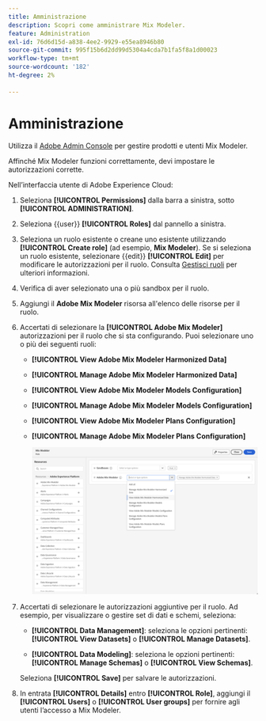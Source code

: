 ```yaml
---
title: Amministrazione
description: Scopri come amministrare Mix Modeler.
feature: Administration
exl-id: 76d6d15d-a838-4ee2-9929-e55ea8946b80
source-git-commit: 995f15b6d2dd99d5304a4cda7b1fa5f8a1d00023
workflow-type: tm+mt
source-wordcount: '182'
ht-degree: 2%

---
```


# Amministrazione

Utilizza il [Adobe Admin Console](https://helpx.adobe.com/it/enterprise/using/admin-console.html) per gestire prodotti e utenti Mix Modeler.

Affinché Mix Modeler funzioni correttamente, devi impostare le autorizzazioni corrette.

Nell’interfaccia utente di Adobe Experience Cloud:

1. Seleziona **[!UICONTROL Permissions]** dalla barra a sinistra, sotto **[!UICONTROL ADMINISTRATION]**.

1. Seleziona {{user}} **[!UICONTROL Roles]** dal pannello a sinistra.

1. Seleziona un ruolo esistente o creane uno esistente utilizzando **[!UICONTROL Create role]** (ad esempio, **Mix Modeler**). Se si seleziona un ruolo esistente, selezionare {{edit}} **[!UICONTROL Edit]** per modificare le autorizzazioni per il ruolo. Consulta [Gestisci ruoli](https://helpx.adobe.com/it/enterprise/using/admin-console.html) per ulteriori informazioni.

1. Verifica di aver selezionato una o più sandbox per il ruolo.

1. Aggiungi il **Adobe Mix Modeler** risorsa all&#39;elenco delle risorse per il ruolo.

1. Accertati di selezionare la **[!UICONTROL Adobe Mix Modeler]** autorizzazioni per il ruolo che si sta configurando. Puoi selezionare uno o più dei seguenti ruoli:

   - **[!UICONTROL View Adobe Mix Modeler Harmonized Data]**
   - **[!UICONTROL Manage Adobe Mix Modeler Harmonized Data]**
   - **[!UICONTROL View Adobe Mix Modeler Models Configuration]**
   - **[!UICONTROL Manage Adobe Mix Modeler Models Configuration]**
   - **[!UICONTROL View Adobe Mix Modeler Plans Configuration]**
   - **[!UICONTROL Manage Adobe Mix Modeler Plans Configuration]**

     ![RBAC MIX MODELER](/help/assets/mix-modeler-rbac.png)


1. Accertati di selezionare le autorizzazioni aggiuntive per il ruolo. Ad esempio, per visualizzare o gestire set di dati e schemi, seleziona:

   - **[!UICONTROL Data Management]**: seleziona le opzioni pertinenti: **[!UICONTROL View Datasets]** o **[!UICONTROL Manage Datasets]**.

   - **[!UICONTROL Data Modeling]**: seleziona le opzioni pertinenti: **[!UICONTROL Manage Schemas]** o **[!UICONTROL View Schemas]**.

   <!--
    * **[!UICONTROL Data Governance]**: ensure you select **[!UICONTROL View User Activity Log]** and **[!UICONTROL View Data Usage Policies]**.
    -->

   <!--![Permissions](assets/permissions-including-privacy.png)-->

   Seleziona **[!UICONTROL Save]** per salvare le autorizzazioni.

1. In entrata **[!UICONTROL Details]** entro **[!UICONTROL Role]**, aggiungi il **[!UICONTROL Users]** o **[!UICONTROL User groups]** per fornire agli utenti l’accesso a Mix Modeler.

